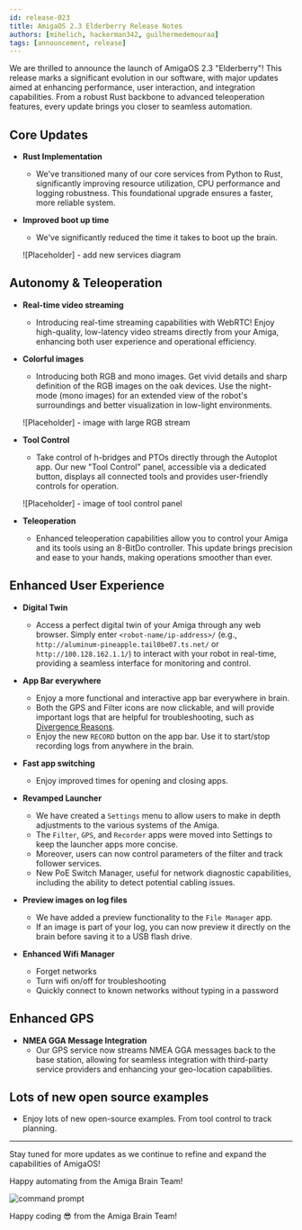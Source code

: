 ```yaml
---
id: release-023
title: AmigaOS 2.3 Elderberry Release Notes
authors: [mihelich, hackerman342, guilhermedemouraa]
tags: [announcement, release]
---
```


We are thrilled to announce the launch of AmigaOS 2.3 "Elderberry"!
This release marks a significant evolution in our software, with major updates aimed at enhancing performance,
user interaction, and integration capabilities. From a robust Rust backbone to advanced teleoperation
features, every update brings you closer to seamless automation.

## Core Updates

* **Rust Implementation**
  * We've transitioned many of our core services from Python to Rust,
  significantly improving resource utilization, CPU performance and logging robustness.
  This foundational upgrade ensures a faster, more reliable system.

* **Improved boot up time**
  * We've significantly reduced the time it takes to boot up the brain.

  ![Placeholder] - add new services diagram

## Autonomy & Teleoperation

* **Real-time video streaming**
  * Introducing real-time streaming capabilities with WebRTC! Enjoy high-quality,
  low-latency video streams directly from your Amiga,
  enhancing both user experience and operational efficiency.

* **Colorful images**
  * Introducing both RGB and mono images.
  Get vivid details and sharp definition of the RGB images on the oak devices.
  Use the night-mode (mono images) for an extended view of the robot's surroundings
  and better visualization in low-light environments.

  ![Placeholder] - image with large RGB stream

* **Tool Control**
  * Take control of h-bridges and PTOs directly through the Autoplot app.
  Our new "Tool Control" panel, accessible via a dedicated button,
  displays all connected tools and provides user-friendly controls for operation.

  ![Placeholder] - image of tool control panel

* **Teleoperation**
  * Enhanced teleoperation capabilities allow you to control your Amiga and
  its tools using an 8-BitDo controller.
  This update brings precision and ease to your hands, making operations smoother than ever.

## Enhanced User Experience

* **Digital Twin**
  * Access a perfect digital twin of your Amiga through any web browser.
  Simply enter `<robot-name/ip-address>/` (e.g., `http://aluminum-pineapple.tail0be07.ts.net/` or
  `http://100.128.162.1.1/`) to interact with your robot in real-time,
  providing a seamless interface for monitoring and control.

* **App Bar everywhere**
  * Enjoy a more functional and interactive app bar everywhere in brain.
  * Both the GPS and Filter icons are now clickable, and will provide important
  logs that are helpful for troubleshooting, such as
  [Divergence Reasons](add-link-to-page).
  * Enjoy the new `RECORD` button on the app bar.
  Use it to start/stop recording logs from anywhere in the brain.

* **Fast app switching**
  * Enjoy improved times for opening and closing apps.

* **Revamped Launcher**
  * We have created a `Settings` menu to allow users to make in depth adjustments to
  the various systems of the Amiga.
  * The `Filter`, `GPS`, and `Recorder` apps were moved into Settings to keep the launcher apps
  more concise.
  * Moreover, users can now control parameters of the filter and track follower services.
  * New PoE Switch Manager, useful for network diagnostic capabilities, including the ability to
  detect potential cabling issues.

* **Preview images on log files**
  * We have added a preview functionality to the `File Manager` app.
  * If an image is part of your log, you can now preview it directly on the brain
  before saving it to a USB flash drive.

* **Enhanced Wifi Manager**
  * Forget networks
  * Turn wifi on/off for troubleshooting
  * Quickly connect to known networks without typing in a password

## Enhanced GPS

* **NMEA GGA Message Integration**
  * Our GPS service now streams NMEA GGA messages back to the base station,
  allowing for seamless integration with third-party service providers and enhancing
  your geo-location capabilities.

## Lots of new open source examples

* Enjoy lots of new open-source examples.
From tool control to track planning.

---

Stay tuned for more updates as we continue to refine and expand the capabilities of AmigaOS!

Happy automating from the Amiga Brain Team!

![command prompt](https://user-images.githubusercontent.com/5157099/219821724-69dfc97d-17fc-4a08-933a-e6fb2446495e.jpg)

Happy coding :sunglasses: from the Amiga Brain Team!

